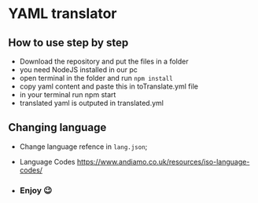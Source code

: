 # YAML translator 

## How to use step by step

- Download the repository and put the files in a folder
- you need NodeJS installed in our pc
- open terminal in the folder and run `npm install`
- copy yaml content and paste this in toTranslate.yml file
- in your terminal run npm start
- translated yaml is outputed in translated.yml

## Changing language

- Change language refence in `lang.json`;
- Language Codes https://www.andiamo.co.uk/resources/iso-language-codes/

- ### Enjoy 😉
